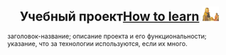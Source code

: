 
<h1 align="center">Учебный проект<a href="./index.html" target="_blank">How to learn</a> 
<img src="./images/header-image.png" height="32"/></h1>
заголовок-название;
описание проекта и его функциональности;
указание, что за технологии используются, если их много.
